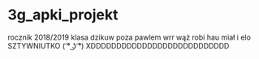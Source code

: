 # 3g_apki_projekt
rocznik 2018/2019 klasa dzikuw
poza pawlem wrr
wąż robi hau miał i elo 
SZTYWNIUTKO
( ͡° ͜ʖ ͡°)
XDDDDDDDDDDDDDDDDDDDDDDDDDDD
